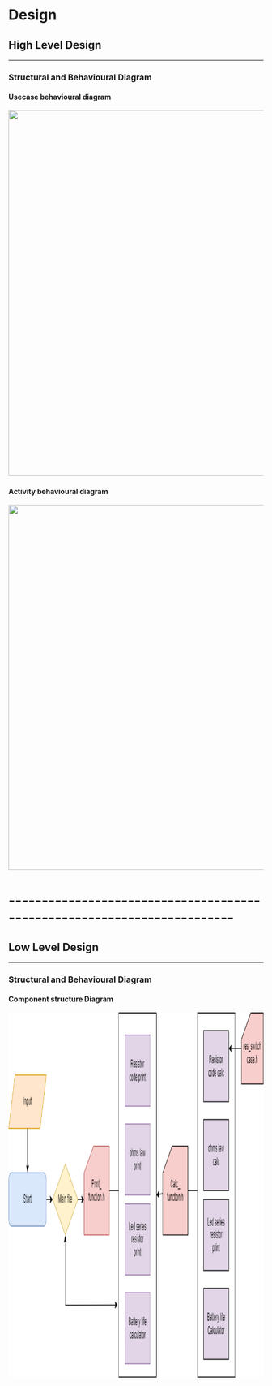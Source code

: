 # Design

## High Level Design 
-----------------------------------------------------------
### Structural and Behavioural Diagram
#### Usecase behavioural diagram
<img src="https://github.com/debasish2110/LTTS-C-MiniProject/blob/master/2_Design/Usecase%20Behaviour%20diagram.png" width="1080" height="720">

#### Activity behavioural diagram
<img src="https://github.com/debasish2110/LTTS-C-MiniProject/blob/master/2_Design/Activity%20behaviour.png" width="1080" height="720">

# ------------------------------------------------------------------------

## Low Level Design 
-----------------------------------------
### Structural and Behavioural Diagram
#### Component structure Diagram
<img src="https://github.com/Suneesh-S/M1_Electrical_Calculator/blob/5727bf16e483ce4250fd6540b839c39aacaba188/2_Design/Low_level_Design.png" width="1080" height="720">
